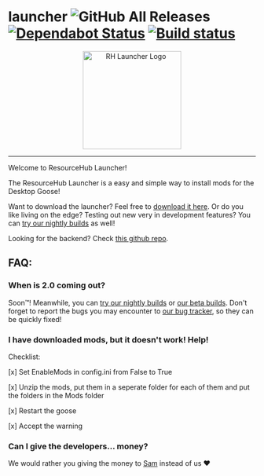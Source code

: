 
# launcher ![GitHub All Releases](https://img.shields.io/github/downloads/desktopgooseunofficial/launcher/total) [![Dependabot Status](https://api.dependabot.com/badges/status?host=github&repo=DesktopGooseUnofficial/launcher)](https://dependabot.com) [![Build status](https://ci.appveyor.com/api/projects/status/q2iccrkgxriosdmd?svg=true)](https://ci.appveyor.com/project/VukAnd/launcher)

<p align="center">
<img width="200" height="200" alt="RH Launcher Logo" src="https://i.imgur.com/ma8iAVM.png">
</p>

---

Welcome to ResourceHub Launcher!

The ResourceHub Launcher is a easy and simple way to install mods for the Desktop Goose!

Want to download the launcher? Feel free to [download it here](https://github.com/desktopgooseunofficial/launcher/releases/latest). Or do you like living on the edge? Testing out new very in development features? You can [try our nightly builds](https://github.com/DesktopGooseUnofficial/launcher-nightly/releases/latest) as well!

Looking for the backend? Check [this github repo](https://github.com/desktopgooseunofficial/launcher-backend). 

## FAQ:

### When is 2.0 coming out?

Soon™️! Meanwhile, you can [try our nightly builds](https://github.com/DesktopGooseUnofficial/launcher-nightly/releases/latest) or [our beta builds](https://github.com/Wuzado/launcher/releases/latest). Don't forget to report the bugs you may encounter to [our bug tracker](https://github.com/DesktopGooseUnofficial/launcher/issues), so they can be quickly fixed!

### I have downloaded mods, but it doesn't work! Help!

Checklist:

[x] Set EnableMods in config.ini from False to True

[x] Unzip the mods, put them in a seperate folder for each of them and put the folders in the Mods folder

[x] Restart the goose

[x] Accept the warning

### Can I give the developers... money?

We would rather you giving the money to [Sam](https://patreon.com/sammakesvr) instead of us ❤
